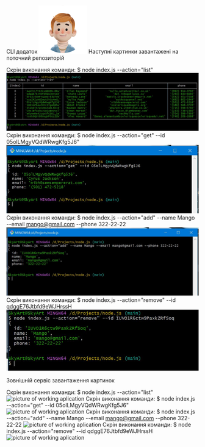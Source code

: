 CLI додаток ![logo](https://github.com/skyartartem/node.js/raw/main/images/logo.svg)
Наступні картинки завантажені на поточний репозиторій

Скрін виконання команди: $ node index.js --action="list"
![Приклад виконання програми read](https://github.com/skyartartem/node.js/raw/main/images/screens/altlist.jpg)
Скрін виконання команди: $ node index.js --action="get" --id 05olLMgyVQdWRwgKfg5J6"
![Приклад виконання програми read](https://github.com/skyartartem/node.js/raw/main/images/screens/getById.jpg)
Скрін виконання команди: $ node index.js --action="add" --name Mango --email mango@gmail.com --phone 322-22-22
![Приклад виконання програми read](https://github.com/skyartartem/node.js/raw/main/images/screens/add.jpg)
Скрін виконання команди: $ node index.js --action="remove" --id qdggE76Jtbfd9eWJHrssH
![Приклад виконання програми read](https://github.com/skyartartem/node.js/raw/main/images/screens/remove.jpg)

Зовнішній сервіс завантаження картинок

Скрін виконання команди: $ node index.js --action="list"
<img src="https://i.ibb.co/mFwmPW9/list.jpg" alt="picture of working aplication">
Скрін виконання команди: $ node index.js --action="get" --id 05olLMgyVQdWRwgKfg5J6"
<img src="https://i.ibb.co/XCM7KKs/getById.jpg" alt="picture of working aplication">
Скрін виконання команди: $ node index.js --action="add" --name Mango --email mango@gmail.com --phone 322-22-22
<img src="https://i.ibb.co/TgzXz56/Add.jpg" alt="picture of working aplication">
Скрін виконання команди: $ node index.js --action="remove" --id qdggE76Jtbfd9eWJHrssH
<img src="https://i.ibb.co/FKG5BkV/remove.jpg" alt="picture of working aplication">
